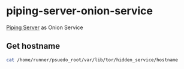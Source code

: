 # piping-server-onion-service

[Piping Server](https://github.com/nwtgck/piping-server) as Onion Service

## Get hostname

```bash
cat /home/runner/psuedo_root/var/lib/tor/hidden_service/hostname 
```
